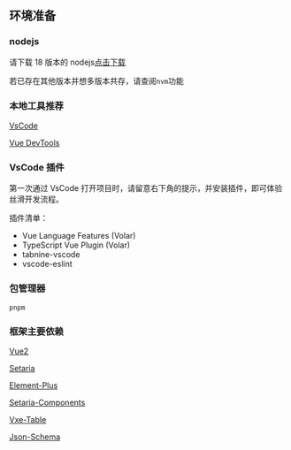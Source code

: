 ## 环境准备

### nodejs

请下载 18 版本的 nodejs[点击下载](https://nodejs.org/dist/v18.18.0/)

若已存在其他版本并想多版本共存，请查阅`nvm`功能

### 本地工具推荐

[VsCode](https://code.visualstudio.com/Download)

[Vue DevTools](https://www.jianshu.com/p/dab699ca2fd4)

### VsCode 插件

第一次通过 VsCode 打开项目时，请留意右下角的提示，并安装插件，即可体验丝滑开发流程。

插件清单：

- Vue Language Features (Volar)
- TypeScript Vue Plugin (Volar)
- tabnine-vscode
- vscode-eslint

### 包管理器

`pnpm`

### 框架主要依赖

[Vue2](https://cn.vuejs.org/index.html)

[Setaria](https://github.com/setariajs/setaria)

[Element-Plus](https://element-plus.org/zh-CN/)

[Setaria-Components](https://tenbamboo.github.io/setaria-components/zh-CN/)

[Vxe-Table](https://vxetable.cn/v3/)

[Json-Schema](https://json-schema.org/)
